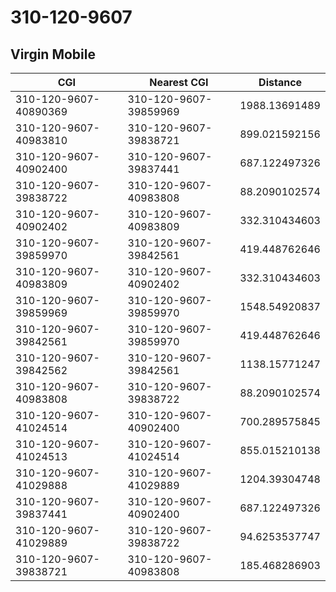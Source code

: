 # 310-120-9607
## Virgin Mobile


| CGI | Nearest CGI | Distance |
|-----|-------------|----------|
| 310-120-9607-40890369 | 310-120-9607-39859969 | 1988.13691489 |
| 310-120-9607-40983810 | 310-120-9607-39838721 | 899.021592156 |
| 310-120-9607-40902400 | 310-120-9607-39837441 | 687.122497326 |
| 310-120-9607-39838722 | 310-120-9607-40983808 | 88.2090102574 |
| 310-120-9607-40902402 | 310-120-9607-40983809 | 332.310434603 |
| 310-120-9607-39859970 | 310-120-9607-39842561 | 419.448762646 |
| 310-120-9607-40983809 | 310-120-9607-40902402 | 332.310434603 |
| 310-120-9607-39859969 | 310-120-9607-39859970 | 1548.54920837 |
| 310-120-9607-39842561 | 310-120-9607-39859970 | 419.448762646 |
| 310-120-9607-39842562 | 310-120-9607-39842561 | 1138.15771247 |
| 310-120-9607-40983808 | 310-120-9607-39838722 | 88.2090102574 |
| 310-120-9607-41024514 | 310-120-9607-40902400 | 700.289575845 |
| 310-120-9607-41024513 | 310-120-9607-41024514 | 855.015210138 |
| 310-120-9607-41029888 | 310-120-9607-41029889 | 1204.39304748 |
| 310-120-9607-39837441 | 310-120-9607-40902400 | 687.122497326 |
| 310-120-9607-41029889 | 310-120-9607-39838722 | 94.6253537747 |
| 310-120-9607-39838721 | 310-120-9607-40983808 | 185.468286903 |
